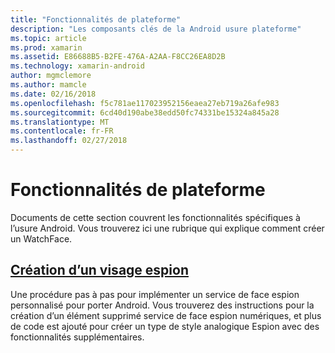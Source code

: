 ```yaml
---
title: "Fonctionnalités de plateforme"
description: "Les composants clés de la Android usure plateforme"
ms.topic: article
ms.prod: xamarin
ms.assetid: E86688B5-B2FE-476A-A2AA-F8CC26EA8D2B
ms.technology: xamarin-android
author: mgmclemore
ms.author: mamcle
ms.date: 02/16/2018
ms.openlocfilehash: f5c781ae117023952156eaea27eb719a26afe983
ms.sourcegitcommit: 6cd40d190abe38edd50fc74331be15324a845a28
ms.translationtype: MT
ms.contentlocale: fr-FR
ms.lasthandoff: 02/27/2018
---
```

# <a name="platform-features"></a>Fonctionnalités de plateforme

Documents de cette section couvrent les fonctionnalités spécifiques à l’usure Android. Vous trouverez ici une rubrique qui explique comment créer un WatchFace.
 
##  <a name="creating-a-watch-faceandroidwearplatformcreating-a-watchfacemd"></a>[Création d’un visage espion](~/android/wear/platform/creating-a-watchface.md)

Une procédure pas à pas pour implémenter un service de face espion personnalisé pour porter Android. Vous trouverez des instructions pour la création d’un élément supprimé service de face espion numériques, et plus de code est ajouté pour créer un type de style analogique Espion avec des fonctionnalités supplémentaires.
